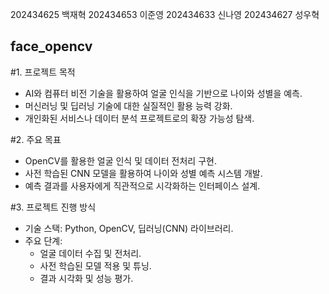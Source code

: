 202434625 백재혁
202434653 이준영
202434633 신나영
202434627 성우혁

## face_opencv
#1. 프로젝트 목적
- AI와 컴퓨터 비전 기술을 활용하여 얼굴 인식을 기반으로 나이와 성별을 예측.
- 머신러닝 및 딥러닝 기술에 대한 실질적인 활용 능력 강화.
- 개인화된 서비스나 데이터 분석 프로젝트로의 확장 가능성 탐색.

#2. 주요 목표
- OpenCV를 활용한 얼굴 인식 및 데이터 전처리 구현.
- 사전 학습된 CNN 모델을 활용하여 나이와 성별 예측 시스템 개발.
- 예측 결과를 사용자에게 직관적으로 시각화하는 인터페이스 설계.

#3. 프로젝트 진행 방식
- 기술 스택: Python, OpenCV, 딥러닝(CNN) 라이브러리.
- 주요 단계:
   - 얼굴 데이터 수집 및 전처리.
   - 사전 학습된 모델 적용 및 튜닝.
   - 결과 시각화 및 성능 평가.
